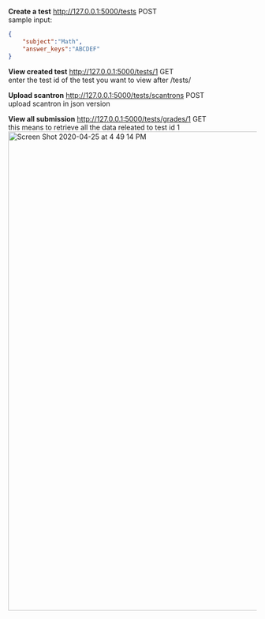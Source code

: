 **Create a test**
http://127.0.0.1:5000/tests  POST <br />
sample input:
```json
{
	"subject":"Math",
	"answer_keys":"ABCDEF"
}
```

**View created test**
http://127.0.0.1:5000/tests/1  GET <br />
enter the test id of the test you want to view after /tests/

**Upload scantron**
http://127.0.0.1:5000/tests/scantrons  POST <br />
upload scantron in json version



**View all submission**
http://127.0.0.1:5000/tests/grades/1 GET <br />
this means to retrieve all the data releated to test id 1 
<img width="971" alt="Screen Shot 2020-04-25 at 4 49 14 PM" src="https://user-images.githubusercontent.com/33642497/80293658-f607f100-8715-11ea-9526-c75692209af7.png">

